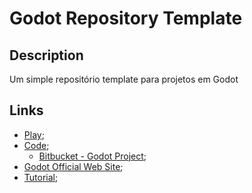 # Godot Repository Template

## Description

Um simple repositório template para projetos em Godot

## Links

- [Play](https://master.d3kjckivyd1c76.amplifyapp.com);
- [Code](https://github.com/201flaviosilva-labs/Godot-Repository-Template);
	- [Bitbucket - Godot Project](https://bitbucket.org/201flaviosilva/workspace/projects/GODOT/);
- [Godot Official Web Site](https://godotengine.org/);
- [Tutorial]();
